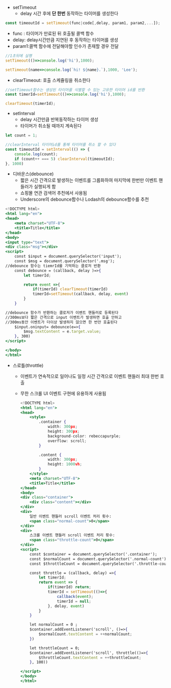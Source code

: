 - setTimeout
  - delay 시간 후에 **단 한번** 동작하는 타이머를 생성한다

```jsx
const timeoutId = setTimeout(func|code[,delay, param1, param2,...]);
```

- func : 타이머가 만료된 뒤 호출될 콜백 함수
- delay: delay시간만큼 지연된 후 동작하는 타이머를 생성
- param1:콜백 함수에 전달해야할 인수가 존재할 경우 전달

```jsx
//1초뒤에 실행
setTimeout(()=>console.log('hi'),1000);

setTimeout(name=>console.log(`hi! ${name}.`),1000, 'Lee');
```

- clearTimeout: 호출 스케쥴링을 취소한다

```jsx
//setTimeout함수는 생성된 타이머를 식별할 수 있는 고유한 타이머 id를 반환
const timerId=setTimeout(()=>console.log('hi'),1000);

clearTimeout(timerId);
```

- setInterval
  - delay 시간만큼 반복동작하는 타이머 생성
  - 타이머가 취소될 때까지 계속된다

```jsx
let count = 1;

//clearInterval 타이머id를 통해 타이머를 취소 할 수 있다
const timeoutId = setInterval(() => {
    console.log(count);
    if (count++ === 5) clearInterval(timeoutId);
}, 1000)
```

- 디바운스(debounce)
  - 짧은 시간 간격으로 발생하는 이벤트를 그룹화하여 마지막에 한번만 이벤트 핸들러가 실행되게 함
  - 쇼핑몰 연관 검색어 추천에서 사용됨
  - Underscore의 debounce함수나 Lodash의 debounce함수를 추천

```jsx
<!DOCTYPE html>
<html lang="en">
<head>
    <meta charset="UTF-8">
    <title>Title</title>
</head>
<body>
<input type="text">
<div class="msg"></div>
<script>
    const $input = document.querySelector('input');
    const $msg = document.querySelector('.msg');
//debounce 함수는 tiemrId를 기억하는 클로저 반환
    const debounce = (callback, delay )=>{
        let timerId;

        return event =>{
            if(timerId) clearTimeout(timerId)
            timerId=setTimeout(callback, delay, event)
        }
    }

//debounce 함수가 반환하는 클로저가 이벤트 핸들러로 등록된다
//300ms보다 짧은 간격으로 input 이벤트가 발생하면 호출 안하고
//300ms동안 이벤트가 더이상 발생하지 않으면 한 번만 호출된다
    $input.oninput= debounce(e=>{
        $msg.textContent = e.target.value;
    }, 300)
</script>

</body>
</html>
```

- 스로틀(throttle)
  - 이벤트가 연속적으로 일어나도 일정 시간 간격으로 이벤트 핸들러 최대 한번 호출
  - 무한 스크롤 UI 이벤트 구현에 유용하게 사용됨

    ```jsx
    <!DOCTYPE html>
    <html lang="en">
    <head>
        <style>
            .container {
                width: 300px;
                height: 300px;
                background-color: rebeccapurple;
                overflow: scroll;
            }
    
            .content {
                width: 300px;
                height: 1000vh;
            }
        </style>
        <meta charset="UTF-8">
        <title>Title</title>
    </head>
    <body>
    <div class="container">
        <div class="content"></div>
    </div>
    <div>
        일반 이벤트 핸들러 scroll 이벤트 처리 횟수:
        <span class="normal-count">0</span>
    </div>
    <div>
        스크롤 이벤트 핸들러 scroll 이벤트 처리 횟수:
        <span class="throttle-count">0</span>
    </div>
    <script>
        const $container = document.querySelector('.container');
        const $normalCount = document.querySelector('.normal-count');
        const $throttleCount = document.querySelector('.throttle-count');
    
        const throttle = (callback, delay) =>{
            let timerId;
            return event => {
                if(timerId) return;
                timerId = setTimeout(()=>{
                    callback(event);
                    timerId = null;
                }, delay, event)
            }
        }
    
        let normalCount = 0 ;
        $container.addEventListener('scroll', ()=>{
            $normalCount.textContent = ++normalCount;
        })
    
        let throttleCount = 0;
        $container.addEventListener('scroll', throttle(()=>{
            $throttleCount.textContent = ++throttleCount;
        }, 100))
    
    </script>
    </body>
    </html>
    ```
